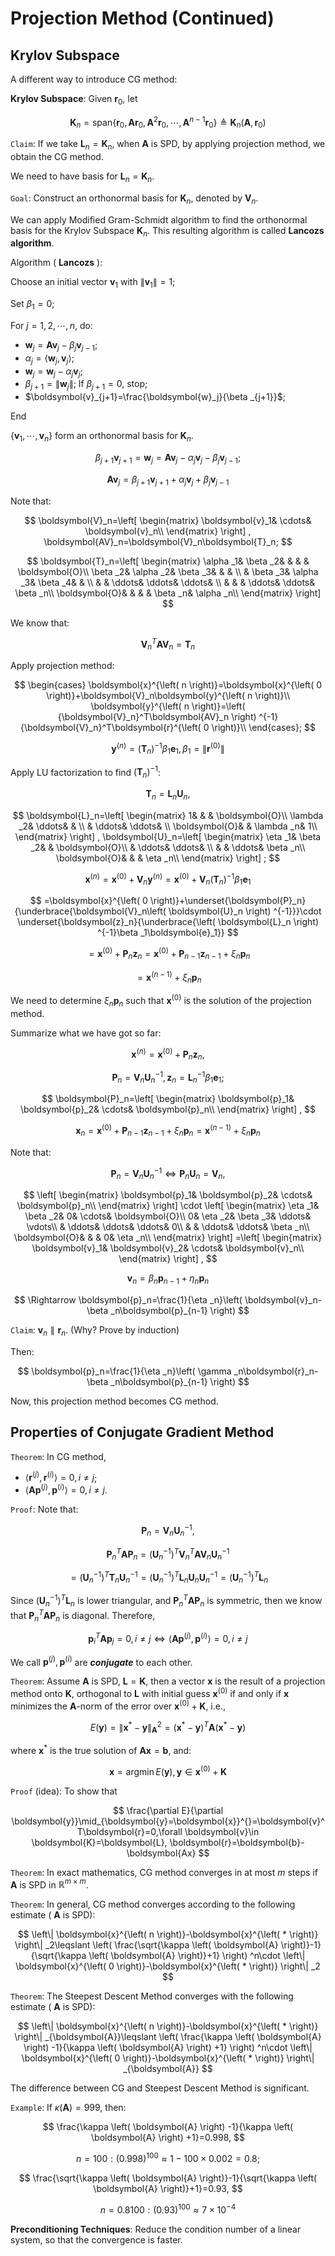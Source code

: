 # Projection Method (Continued)

## Krylov Subspace

A different way to introduce CG method:

**Krylov Subspace**: Given $\boldsymbol{r}_0$, let

$$
\mathbf{K}_n=\mathrm{span}\left\{ \boldsymbol{r}_0,\boldsymbol{Ar}_0,\boldsymbol{A}^2\boldsymbol{r}_0,\cdots ,\boldsymbol{A}^{n-1}\boldsymbol{r}_0 \right\} \triangleq \mathbf{K}_n\left( \boldsymbol{A},\boldsymbol{r}_0 \right) 
$$

`Claim`: If we take $\boldsymbol{L}_n=\mathbf{K}_n$, when $\boldsymbol{A}$ is SPD, by applying projection method, we obtain the CG method.

We need to have basis for $\boldsymbol{L}_n=\mathbf{K}_n$.

`Goal`: Construct an orthonormal basis for $\mathbf{K}_n$, denoted by $\boldsymbol{V}_n$.

We can apply Modified Gram-Schmidt algorithm to find the orthonormal basis for the Krylov Subspace $\mathbf{K}_n$. This resulting algorithm is called **Lancozs algorithm**.

Algorithm ( **Lancozs** ):

Choose an initial vector $\boldsymbol{v}_1$ with $\left\| \boldsymbol{v}_1 \right\| =1$;

Set $\beta _1=0$;

For $j=1,2,\cdots ,n$, do:

- $\boldsymbol{w}_j=\boldsymbol{Av}_j-\beta _j\boldsymbol{v}_{j-1}$;
- $\alpha _j=\left< \boldsymbol{w}_j,\boldsymbol{v}_j \right>$;
- $\boldsymbol{w}_j=\boldsymbol{w}_j-\alpha _j\boldsymbol{v}_j$;
- $\beta _{j+1}=\left\| \boldsymbol{w}_j \right\|$; If $\beta _{j+1}=0$, stop;
- $\boldsymbol{v}_{j+1}=\frac{\boldsymbol{w}_j}{\beta _{j+1}}$;

End

$\left\{ \boldsymbol{v}_1,\cdots ,\boldsymbol{v}_n \right\}$ form an orthonormal basis for $\mathbf{K}_n$.

$$
\beta _{j+1}\boldsymbol{v}_{j+1}=\boldsymbol{w}_j=\boldsymbol{Av}_j-\alpha _j\boldsymbol{v}_j-\beta _j\boldsymbol{v}_{j-1};
$$

$$
\boldsymbol{Av}_j=\beta _{j+1}\boldsymbol{v}_{j+1}+\alpha _j\boldsymbol{v}_j+\beta _j\boldsymbol{v}_{j-1}
$$

Note that:

$$
\boldsymbol{V}_n=\left[ \begin{matrix}
	\boldsymbol{v}_1&		\cdots&		\boldsymbol{v}_n\\
\end{matrix} \right] , \boldsymbol{AV}_n=\boldsymbol{V}_n\boldsymbol{T}_n;
$$

$$
\boldsymbol{T}_n=\left[ \begin{matrix}
	\alpha _1&		\beta _2&		&		&		&		\boldsymbol{O}\\
	\beta _2&		\alpha _2&		\beta _3&		&		&		\\
	&		\beta _3&		\alpha _3&		\beta _4&		&		\\
	&		&		\ddots&		\ddots&		\ddots&		\\
	&		&		&		\ddots&		\ddots&		\beta _n\\
	\boldsymbol{O}&		&		&		&		\beta _n&		\alpha _n\\
\end{matrix} \right] 
$$

We know that:

$$
{\boldsymbol{V}_n}^T\boldsymbol{AV}_n=\boldsymbol{T}_n
$$

Apply projection method:

$$
\begin{cases}
	\boldsymbol{x}^{\left( n \right)}=\boldsymbol{x}^{\left( 0 \right)}+\boldsymbol{V}_n\boldsymbol{y}^{\left( n \right)}\\
	\boldsymbol{y}^{\left( n \right)}=\left( {\boldsymbol{V}_n}^T\boldsymbol{AV}_n \right) ^{-1}{\boldsymbol{V}_n}^T\boldsymbol{r}^{\left( 0 \right)}\\
\end{cases};
$$

$$
\boldsymbol{y}^{\left( n \right)}=\left( \boldsymbol{T}_n \right) ^{-1}\beta _1\boldsymbol{e}_1, \beta _1=\left\| \boldsymbol{r}^{\left( 0 \right)} \right\| 
$$

Apply LU factorization to find $\left( \boldsymbol{T}_n \right) ^{-1}$:

$$
\boldsymbol{T}_n=\boldsymbol{L}_n\boldsymbol{U}_n, 
$$

$$
\boldsymbol{L}_n=\left[ \begin{matrix}
	1&		&		&		\boldsymbol{O}\\
	\lambda _2&		\ddots&		&		\\
	&		\ddots&		\ddots&		\\
	\boldsymbol{O}&		&		\lambda _n&		1\\
\end{matrix} \right] , \boldsymbol{U}_n=\left[ \begin{matrix}
	\eta _1&		\beta _2&		&		\boldsymbol{O}\\
	&		\ddots&		\ddots&		\\
	&		&		\ddots&		\beta _n\\
	\boldsymbol{O}&		&		&		\eta _n\\
\end{matrix} \right] ;
$$

$$
\boldsymbol{x}^{\left( n \right)}=\boldsymbol{x}^{\left( 0 \right)}+\boldsymbol{V}_n\boldsymbol{y}^{\left( n \right)}=\boldsymbol{x}^{\left( 0 \right)}+\boldsymbol{V}_n\left( \boldsymbol{T}_n \right) ^{-1}\beta _1\boldsymbol{e}_1
$$

$$
=\boldsymbol{x}^{\left( 0 \right)}+\underset{\boldsymbol{P}_n}{\underbrace{\boldsymbol{V}_n\left( \boldsymbol{U}_n \right) ^{-1}}}\cdot \underset{\boldsymbol{z}_n}{\underbrace{\left( \boldsymbol{L}_n \right) ^{-1}\beta _1\boldsymbol{e}_1}}
$$

$$
=\boldsymbol{x}^{\left( 0 \right)}+\boldsymbol{P}_n\boldsymbol{z}_n=\boldsymbol{x}^{\left( 0 \right)}+\boldsymbol{P}_{n-1}\boldsymbol{z}_{n-1}+\xi _n\boldsymbol{p}_n
$$

$$
=\boldsymbol{x}^{\left( n-1 \right)}+\xi _n\boldsymbol{p}_n
$$

We need to determine $\xi _n\boldsymbol{p}_n$ such that $\boldsymbol{x}^{\left( 0 \right)}$ is the solution of the projection method.

Summarize what we have got so far:

$$
\boldsymbol{x}^{\left( n \right)}=\boldsymbol{x}^{\left( 0 \right)}+\boldsymbol{P}_n\boldsymbol{z}_n,
$$

$$
\boldsymbol{P}_n=\boldsymbol{V}_n{\boldsymbol{U}_n}^{-1}, \boldsymbol{z}_n={\boldsymbol{L}_n}^{-1}\beta _1\boldsymbol{e}_1;
$$

$$
\boldsymbol{P}_n=\left[ \begin{matrix}
	\boldsymbol{p}_1&		\boldsymbol{p}_2&		\cdots&		\boldsymbol{p}_n\\
\end{matrix} \right] ,
$$

$$
\boldsymbol{x}_n=\boldsymbol{x}^{\left( 0 \right)}+\boldsymbol{P}_{n-1}\boldsymbol{z}_{n-1}+\xi _n\boldsymbol{p}_n=\boldsymbol{x}^{\left( n-1 \right)}+\xi _n\boldsymbol{p}_n
$$

Note that:

$$
\boldsymbol{P}_n=\boldsymbol{V}_n{\boldsymbol{U}_n}^{-1}\Leftrightarrow \boldsymbol{P}_n\boldsymbol{U}_n=\boldsymbol{V}_n,
$$

$$
\left[ \begin{matrix}
	\boldsymbol{p}_1&		\boldsymbol{p}_2&		\cdots&		\boldsymbol{p}_n\\
\end{matrix} \right] \cdot \left[ \begin{matrix}
	\eta _1&		\beta _2&		0&		\cdots&		\boldsymbol{O}\\
	0&		\eta _2&		\beta _3&		\ddots&		\vdots\\
	&		\ddots&		\ddots&		\ddots&		0\\
	&		&		\ddots&		\ddots&		\beta _n\\
	\boldsymbol{O}&		&		&		0&		\eta _n\\
\end{matrix} \right] =\left[ \begin{matrix}
	\boldsymbol{v}_1&		\boldsymbol{v}_2&		\cdots&		\boldsymbol{v}_n\\
\end{matrix} \right] ,
$$

$$
\boldsymbol{v}_n=\beta _n\boldsymbol{p}_{n-1}+\eta _n\boldsymbol{p}_n
$$

$$
\Rightarrow \boldsymbol{p}_n=\frac{1}{\eta _n}\left( \boldsymbol{v}_n-\beta _n\boldsymbol{p}_{n-1} \right) 
$$

`Claim`: $\boldsymbol{v}_n\parallel \boldsymbol{r}_n$. (Why?  Prove by induction)

Then:

$$
\boldsymbol{p}_n=\frac{1}{\eta _n}\left( \gamma _n\boldsymbol{r}_n-\beta _n\boldsymbol{p}_{n-1} \right) 
$$

Now, this projection method becomes CG method.

## Properties of Conjugate Gradient Method

`Theorem`: In CG method,

- $\left< \boldsymbol{r}^{\left( j \right)},\boldsymbol{r}^{\left( i \right)} \right> =0, i\ne j$;
- $\left< \boldsymbol{Ap}^{\left( j \right)},\boldsymbol{p}^{\left( i \right)} \right> =0,i\ne j$.

`Proof`: Note that:

$$
\boldsymbol{P}_n=\boldsymbol{V}_n{\boldsymbol{U}_n}^{-1},
$$

$$
{\boldsymbol{P}_n}^T\boldsymbol{AP}_n=\left( {\boldsymbol{U}_n}^{-1} \right) ^T{\boldsymbol{V}_n}^T\boldsymbol{AV}_n{\boldsymbol{U}_n}^{-1}
$$

$$
=\left( {\boldsymbol{U}_n}^{-1} \right) ^T\boldsymbol{T}_n{\boldsymbol{U}_n}^{-1}=\left( {\boldsymbol{U}_n}^{-1} \right) ^T\boldsymbol{L}_n\boldsymbol{U}_n{\boldsymbol{U}_n}^{-1}=\left( {\boldsymbol{U}_n}^{-1} \right) ^T\boldsymbol{L}_n
$$

Since $\left( {\boldsymbol{U}_n}^{-1} \right) ^T\boldsymbol{L}_n$ is lower triangular, and ${\boldsymbol{P}_n}^T\boldsymbol{AP}_n$ is symmetric, then we know that ${\boldsymbol{P}_n}^T\boldsymbol{AP}_n$ is diagonal. Therefore,

$$
{\boldsymbol{p}_i}^T\boldsymbol{Ap}_j=0, i\ne j\Longleftrightarrow \left< \boldsymbol{Ap}^{\left( j \right)},\boldsymbol{p}^{\left( i \right)} \right> =0,i\ne j
$$

We call $\boldsymbol{p}^{\left( j \right)},\boldsymbol{p}^{\left( i \right)}$ are ***conjugate*** to each other.

`Theorem`: Assume $\boldsymbol{A}$ is SPD, $\boldsymbol{L}=\boldsymbol{K}$, then a vector $\boldsymbol{x}$ is the result of a projection method onto $\boldsymbol{K}$, orthogonal to $\boldsymbol{L}$ with initial guess $\boldsymbol{x}^{(0)}$ if and only if $\boldsymbol{x}$ minimizes the $\boldsymbol{A}$-norm of the error over $\boldsymbol{x}^{\left( 0 \right)}+\boldsymbol{K}$, i.e.,

$$
E\left( \boldsymbol{y} \right) =\left\| \boldsymbol{x}^*-\boldsymbol{y} \right\| _{\boldsymbol{A}}^{2}=\left( \boldsymbol{x}^*-\boldsymbol{y} \right) ^T\boldsymbol{A}\left( \boldsymbol{x}^*-\boldsymbol{y} \right) 
$$

where $\boldsymbol{x}^*$ is the true solution of $\boldsymbol{Ax}=\boldsymbol{b}$, and:

$$
\boldsymbol{x}=\mathrm{arg}\min E\left( \boldsymbol{y} \right) , \boldsymbol{y}\in \boldsymbol{x}^{\left( 0 \right)}+\boldsymbol{K}
$$

`Proof` (idea): To show that

$$
\frac{\partial E}{\partial \boldsymbol{y}}\mid_{\boldsymbol{y}=\boldsymbol{x}}^{}=\boldsymbol{v}^T\boldsymbol{r}=0,\forall \boldsymbol{v}\in \boldsymbol{K}=\boldsymbol{L}, \boldsymbol{r}=\boldsymbol{b}-\boldsymbol{Ax}
$$

`Theorem`: In exact mathematics, CG method converges in at most $m$ steps if $\boldsymbol{A}$ is SPD in $\mathbb{R} ^{m\times m}$.

`Theorem`: In general, CG method converges according to the following estimate ( $\boldsymbol{A}$ is SPD):

$$
\left\| \boldsymbol{x}^{\left( n \right)}-\boldsymbol{x}^{\left( * \right)} \right\| _2\leqslant \left( \frac{\sqrt{\kappa \left( \boldsymbol{A} \right)}-1}{\sqrt{\kappa \left( \boldsymbol{A} \right)}+1} \right) ^n\cdot \left\| \boldsymbol{x}^{\left( 0 \right)}-\boldsymbol{x}^{\left( * \right)} \right\| _2
$$

`Theorem`: The Steepest Descent Method converges with the following estimate ( $\boldsymbol{A}$ is SPD):

$$
\left\| \boldsymbol{x}^{\left( n \right)}-\boldsymbol{x}^{\left( * \right)} \right\| _{\boldsymbol{A}}\leqslant \left( \frac{\kappa \left( \boldsymbol{A} \right) -1}{\kappa \left( \boldsymbol{A} \right) +1} \right) ^n\cdot \left\| \boldsymbol{x}^{\left( 0 \right)}-\boldsymbol{x}^{\left( * \right)} \right\| _{\boldsymbol{A}}
$$

The difference between CG and Steepest Descent Method is significant.

`Example`: If $\kappa \left( \boldsymbol{A} \right) =999$, then:

$$
\frac{\kappa \left( \boldsymbol{A} \right) -1}{\kappa \left( \boldsymbol{A} \right) +1}=0.998,
$$

$$
n=100: \left( 0.998 \right) ^{100}\approx 1-100\times 0.002=0.8;
$$

$$
\frac{\sqrt{\kappa \left( \boldsymbol{A} \right)}-1}{\sqrt{\kappa \left( \boldsymbol{A} \right)}+1}=0.93,
$$

$$
n=0.8100: \left( 0.93 \right) ^{100}\approx 7\times 10^{-4}
$$

**Preconditioning Techniques**: Reduce the condition number of a linear system, so that the convergence is faster.
